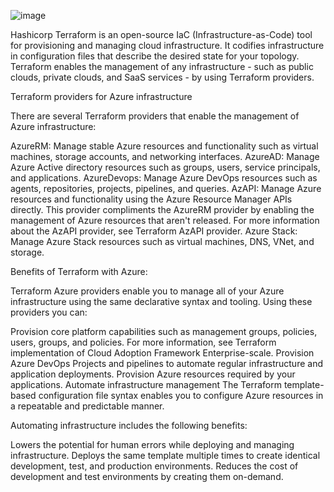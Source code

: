 
![image](https://user-images.githubusercontent.com/62203157/227891819-d7abc33a-d6fc-4de4-a9b6-6d1cbebf18ad.png)





Hashicorp Terraform is an open-source IaC (Infrastructure-as-Code) tool for provisioning and managing cloud infrastructure. It codifies infrastructure in configuration files that describe the desired state for your topology. Terraform enables the management of any infrastructure - such as public clouds, private clouds, and SaaS services - by using Terraform providers.

Terraform providers for Azure infrastructure

There are several Terraform providers that enable the management of Azure infrastructure:

AzureRM: Manage stable Azure resources and functionality such as virtual machines, storage accounts, and networking interfaces.
AzureAD: Manage Azure Active directory resources such as groups, users, service principals, and applications.
AzureDevops: Manage Azure DevOps resources such as agents, repositories, projects, pipelines, and queries.
AzAPI: Manage Azure resources and functionality using the Azure Resource Manager APIs directly. This provider compliments the AzureRM provider by enabling the management of Azure resources that aren't released. For more information about the AzAPI provider, see Terraform AzAPI provider.
Azure Stack: Manage Azure Stack resources such as virtual machines, DNS, VNet, and storage.


Benefits of Terraform with Azure:

Terraform Azure providers enable you to manage all of your Azure infrastructure using the same declarative syntax and tooling. Using these providers you can:

Provision core platform capabilities such as management groups, policies, users, groups, and policies. For more information, see Terraform implementation of Cloud Adoption Framework Enterprise-scale.
Provision Azure DevOps Projects and pipelines to automate regular infrastructure and application deployments.
Provision Azure resources required by your applications.
Automate infrastructure management
The Terraform template-based configuration file syntax enables you to configure Azure resources in a repeatable and predictable manner. 

Automating infrastructure includes the following benefits:

Lowers the potential for human errors while deploying and managing infrastructure.
Deploys the same template multiple times to create identical development, test, and production environments.
Reduces the cost of development and test environments by creating them on-demand.


